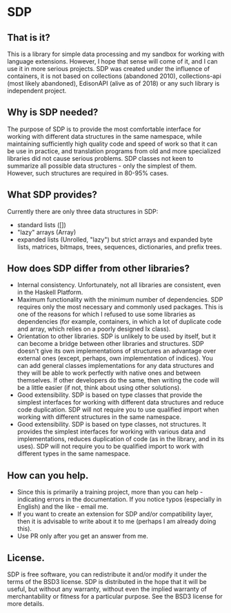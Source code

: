 # SDP

That is it?
--------------------------------------------------------------------------------
This is a library for simple data processing and my sandbox for working with
language extensions. However, I hope that sense will come of it, and I can use it in more serious projects.
SDP was created under the influence of containers, it is not based on
collections (abandoned 2010), collections-api (most likely abandoned),
EdisonAPI (alive as of 2018) or any such library is
independent project.

Why is SDP needed?
--------------------------------------------------------------------------------
The purpose of SDP is to provide the most comfortable interface for working with
different data structures in the same namespace, while maintaining sufficiently
high quality code and speed of work so that it can be use in practice, and
translation programs from old and more specialized libraries did not cause
serious problems.
SDP classes not keen to summarize all possible data structures - only the
simplest of them. However, such structures are required in 80-95% cases.

What SDP provides?
--------------------------------------------------------------------------------
Currently there are only three data structures in SDP:
- standard lists ([])
- "lazy" arrays (Array)
- expanded lists (Unrolled, "lazy")
but strict arrays and expanded byte lists, matrices, bitmaps, trees, sequences,
dictionaries, and prefix trees.

How does SDP differ from other libraries?
--------------------------------------------------------------------------------
* Internal consistency. Unfortunately, not all libraries are consistent, even in
the Haskell Platform.
* Maximum functionality with the minimum number of dependencies. SDP requires
only the most necessary and commonly used packages. This is one of the reasons for which I refused to use some libraries as dependencies (for example,
containers, in which a lot of duplicate code and array, which relies on a poorly
designed Ix class).
* Orientation to other libraries. SDP is unlikely to be used by itself, but it
can become a bridge between other libraries and structures. SDP doesn't give its
own implementations of structures an advantage over external ones (except,
perhaps, own implementation of indices).
You can add general classes implementations for any data structures and they
will be able to work perfectly with native ones and between themselves. If other
developers do the same, then writing the code will be a little easier (if not,
think about using other solutions).
* Good extensibility. SDP is based on type classes that provide the simplest
interfaces for working with different data structures and reduce code
duplication. SDP will not require you to use qualified import when working with
different structures in the same namespace.
* Good extensibility. SDP is based on type classes, not structures.
It provides the simplest interfaces for working with various data and
implementations, reduces duplication of code (as in the library, and in its
uses). SDP will not require you to be qualified import to work with different
types in the same namespace.

How can you help.
--------------------------------------------------------------------------------
* Since this is primarily a training project, more than you can
help - indicating errors in the documentation. If you notice typos (especially
in English) and the like - email me.
* If you want to create an extension for SDP and/or compatibility layer, then
it is advisable to write about it to me (perhaps I am already doing this).
* Use PR only after you get an answer from me.

License.
--------------------------------------------------------------------------------
SDP is free software, you can redistribute it and/or modify it under the
terms of the BSD3 license.
SDP is distributed in the hope that it will be useful, but without any
warranty, without even the implied warranty of merchantability or fitness for
a particular purpose. See the BSD3 license for more details.

